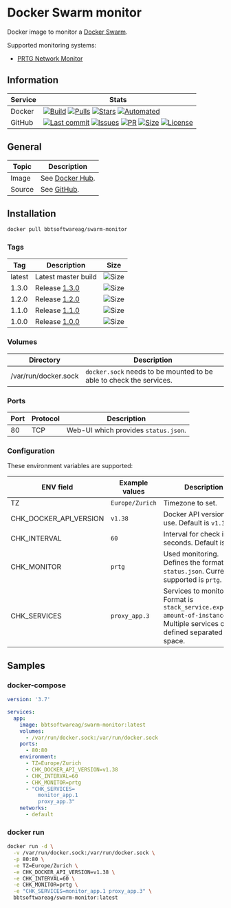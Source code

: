 # Docker Swarm monitor

Docker image to monitor a [Docker Swarm](https://docs.docker.com/engine/swarm/).

Supported monitoring systems:

* [PRTG Network Monitor](https://www.paessler.com/prtg/)

## Information

| Service | Stats                                                                                     |
|---------|-------------------------------------------------------------------------------------------|
| Docker  | [![Build](https://img.shields.io/docker/cloud/build/bbtsoftwareag/swarm-monitor.svg?style=flat-square)](https://hub.docker.com/r/bbtsoftwareag/swarm-monitor/builds) [![Pulls](https://img.shields.io/docker/pulls/bbtsoftwareag/swarm-monitor.svg?style=flat-square)](https://hub.docker.com/r/bbtsoftwareag/swarm-monitor) [![Stars](https://img.shields.io/docker/stars/bbtsoftwareag/swarm-monitor.svg?style=flat-square)](https://hub.docker.com/r/bbtsoftwareag/swarm-monitor) [![Automated](https://img.shields.io/docker/cloud/automated/bbtsoftwareag/swarm-monitor.svg?style=flat-square)](https://hub.docker.com/r/bbtsoftwareag/swarm-monitor/builds) |
| GitHub  | [![Last commit](https://img.shields.io/github/last-commit/bbtsoftware/docker-swarm-monitor.svg?style=flat-square)](https://github.com/bbtsoftware/docker-swarm-monitor/commits/master) [![Issues](https://img.shields.io/github/issues-raw/bbtsoftware/docker-swarm-monitor.svg?style=flat-square)](https://github.com/bbtsoftware/docker-swarm-monitor/issues) [![PR](https://img.shields.io/github/issues-pr-raw/bbtsoftware/docker-swarm-monitor.svg?style=flat-square)](https://github.com/bbtsoftware/docker-swarm-monitor/pulls) [![Size](https://img.shields.io/github/repo-size/bbtsoftware/docker-swarm-monitor.svg?style=flat-square)](https://github.com/bbtsoftware/docker-swarm-monitor/) [![License](https://img.shields.io/badge/license-MIT-blue.svg?style=flat-square)](https://github.com/bbtsoftware/docker-swarm-monitor/blob/master/LICENSE) |

## General

| Topic  | Description                                                             |
|--------|-------------------------------------------------------------------------|
| Image  | See [Docker Hub](https://hub.docker.com/r/bbtsoftwareag/swarm-monitor). |
| Source | See [GitHub](https://github.com/bbtsoftware/docker-swarm-monitor).      |

## Installation

```sh
docker pull bbtsoftwareag/swarm-monitor
```

### Tags

| Tag    | Description                                                                             | Size                                                                                                                   |
|--------|-----------------------------------------------------------------------------------------|------------------------------------------------------------------------------------------------------------------------|
| latest | Latest master build                                                                     | ![Size](https://shields.beevelop.com/docker/image/image-size/bbtsoftwareag/swarm-monitor/latest.svg?style=flat-square) |
| 1.3.0  | Release [1.3.0](https://github.com/bbtsoftware/docker-swarm-monitor/releases/tag/1.3.0) | ![Size](https://shields.beevelop.com/docker/image/image-size/bbtsoftwareag/swarm-monitor/1.3.0.svg?style=flat-square)  |
| 1.2.0  | Release [1.2.0](https://github.com/bbtsoftware/docker-swarm-monitor/releases/tag/1.2.0) | ![Size](https://shields.beevelop.com/docker/image/image-size/bbtsoftwareag/swarm-monitor/1.2.0.svg?style=flat-square)  |
| 1.1.0  | Release [1.1.0](https://github.com/bbtsoftware/docker-swarm-monitor/releases/tag/1.1.0) | ![Size](https://shields.beevelop.com/docker/image/image-size/bbtsoftwareag/swarm-monitor/1.1.0.svg?style=flat-square)  |
| 1.0.0  | Release [1.0.0](https://github.com/bbtsoftware/docker-swarm-monitor/releases/tag/1.0.0) | ![Size](https://shields.beevelop.com/docker/image/image-size/bbtsoftwareag/swarm-monitor/1.0.0.svg?style=flat-square)  |

### Volumes

| Directory            | Description                                                         |
|----------------------|---------------------------------------------------------------------|
| /var/run/docker.sock | `docker.sock` needs to be mounted to be able to check the services. |

### Ports

| Port | Protocol | Description                          |
|------|----------|--------------------------------------|
| 80   | TCP      | Web-UI which provides `status.json`. |

### Configuration

These environment variables are supported:

| ENV field              | Example values        | Description                                                                                                                       |
|------------------------|-----------------------|-----------------------------------------------------------------------------------------------------------------------------------|
| TZ                     | `Europe/Zurich`       | Timezone to set.                                                                                                                  |
| CHK_DOCKER_API_VERSION | `v1.38`               | Docker API version to use. Default is `v1.38`.                                                                                    |
| CHK_INTERVAL           | `60`                  | Interval for check in seconds. Default is `60`.                                                                                   |
| CHK_MONITOR            | `prtg`                | Used monitoring. Defines the format of the `status.json`. Currently supported is `prtg`.                                          |
| CHK_SERVICES           | `proxy_app.3`         | Services to monitor. Format is `stack_service.expected-amount-of-instances`. Multiple services can be defined separated by space. |

## Samples

### docker-compose

```yaml
version: '3.7'

services:
  app:
    image: bbtsoftwareag/swarm-monitor:latest
    volumes:
      - /var/run/docker.sock:/var/run/docker.sock
    ports:
      - 80:80
    environment:
      - TZ=Europe/Zurich
      - CHK_DOCKER_API_VERSION=v1.38
      - CHK_INTERVAL=60
      - CHK_MONITOR=prtg
      - "CHK_SERVICES=
          monitor_app.1
          proxy_app.3"
    networks:
      - default
```

### docker run

```sh
docker run -d \
  -v /var/run/docker.sock:/var/run/docker.sock \
  -p 80:80 \
  -e TZ=Europe/Zurich \
  -e CHK_DOCKER_API_VERSION=v1.38 \
  -e CHK_INTERVAL=60 \
  -e CHK_MONITOR=prtg \
  -e "CHK_SERVICES=monitor_app.1 proxy_app.3" \
  bbtsoftwareag/swarm-monitor:latest
```
